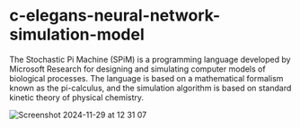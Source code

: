 # c-elegans-neural-network-simulation-model
The Stochastic Pi Machine (SPiM) is a programming language developed by Microsoft Research for designing and simulating computer models of biological processes. The language is based on a mathematical formalism known as the pi-calculus, and the simulation algorithm is based on standard kinetic theory of physical chemistry.

![Screenshot 2024-11-29 at 12 31 07](https://github.com/user-attachments/assets/520fd4f0-0190-487c-9b00-b4477a5dff15)
